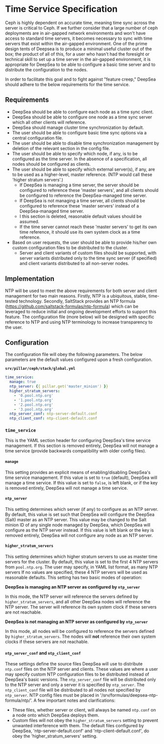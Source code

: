 Time Service Specification
==========================

Ceph is highly dependent on accurate time, meaning time sync across the server is critical to Ceph. If we further consider that a large number of ceph deployments are in air-gapped network environments and won't have access to standard time servers, it becomes necessary to sync with time servers that exist within the air-gapped environment. One of the prime design tents of Deepsea is to produce a minimal useful cluster out of the box; the product of all of this, for a user who hasn't had the foresight or technical skill to set up a time server in the air-gapped environment, it is appropriate for DeepSea to be able to configure a basic time server and to distribute the configuration to the nodes.

In order to facilitate this goal and to fight against "feature creep," DeepSea should adhere to the below requirements for the time service.

Requirements
------------
- DeepSea should be able to configure each node as a time sync client.
- DeepSea should be able to configure one node as a time sync server which all other clients will reference.
- DeepSea should manage cluster time synchronization by default.
- The user should be able to configure basic time sync options via a central configuration file.
- The user should be able to disable time synchronization management by deletion of the relevant section in the config file.
- The user should be able to specify which node, if any, is to be configured as the time server. In the absence of a specification, all nodes should be configured as clients.
- The user should be able to specify which external server(s), if any, are to be used as a higher-level, master reference. (NTP would call these 'higher stratum servers'.)
  - If DeepSea is managing a time server, the server should be configured to reference these 'master servers', and all clients should be configured to reference the DeepSea-managed time server.
  - If DeepSea is not managing a time server, all clients should be configured to reference these 'master servers' instead of a DeepSea-managed time server.
  - I this section is deleted, reasonable default values should be assumed.
  - If the time server cannot reach these 'master servers' to get its own time reference, it should use its own system clock as a time reference.
- Based on user requests, the user should be able to provide his/her own custom configuration files to be distributed to the cluster.
  - Server and client variants of custom files should be supported, with server variants distributed only to the time sync server (if specified) and client variants distributed to all non-server nodes.

Implementation
--------------
NTP will be used to meet the above requirements for both server and client management for two main reasons. Firstly, NTP is a ubiquitous, stable, time-tested technology. Secondly, SaltStack provides an NTP formula (https://github.com/saltstack-formulas/ntp-formula) which can be leveraged to reduce initial and ongoing development efforts to support this feature. The configuration file (more below) will be designed with specific reference to NTP and using NTP terminology to increase transparency to the user.

Configuration
-------------

The configuration file will obey the following parameters. The below parameters are the default values configured upon a fresh configuration.

__`srv/pillar/ceph/stack/global.yml`__
```yml
time_service:
  manage: true
  ntp_server: {{ pillar.get('master_minion') }}
  higher_stratum_servers:
    - '0.pool.ntp.org'
    - '1.pool.ntp.org'
    - '2.pool.ntp.org'
    - '3.pool.ntp.org'
  ntp_server_conf: ntp-server-default.conf
  ntp_client_conf: ntp-client-default.conf
```

### `time_service`
This is the YAML section header for configuring DeepSea's time service management. If this section is removed entirely, DeepSea will not manage a time service (provide backwards compatibility with older config files).

#### `manage`
This setting provides an explicit means of enabling/disabling DeepSea's time service management. If this value is set to `true` (default), DeepSea will manage a time service. If this value is set to `false`, is left blank, or if the key is removed entirely, DeepSea will not manage a time service.

#### `ntp_server`
This setting determines which server (if any) to configure as an NTP server. By default, this value is set such that DeepSea will configure the DeepSea (Salt) master as an NTP server. This value may be changed to the Salt minion ID of any single node managed by DeepSea, which DeepSea will configure as the NTP server instead. If this value is left blank or the key is removed entirely, DeepSea will not configure any node as an NTP server.

#### `higher_stratum_servers`
This setting determines which higher stratum servers to use as master time servers for the cluster. By default, this value is set to the first 4 NTP servers from `pool.ntp.org`. The user may specify, in YAML list format, as many NTP servers If no values are specified, these 4 NTP servers will be used as reasonable defaults. This setting has two basic modes of operation:

__DeepSea is managing an NTP server as configured by `ntp_server`__

In this mode, the NTP server will reference the servers defined by `higher_stratum_servers`, and all other DeepSea nodes will reference the NTP server. The server will reference its own system clock if these servers are not reachable.

__DeepSea is not managing an NTP server as configured by `ntp_server`__

In this mode, all nodes will be configured to reference the servers defined by `higher_stratum_servers`. The nodes will __not__ reference their own system clocks if these servers are not reachable.

#### `ntp_server_conf` and `ntp_client_conf`
These settings define the source files DeepSea will use to distribute `ntp.conf` files on the NTP server and clients. These values are where a user may specify custom NTP configuration files to be distributed instead of DeepSea's basic versions. The `ntp_server_conf` file will be distributed only to the NTP server and only a server it is specified by `ntp_server`. The `ntp_client_conf` file will be distributed to all nodes not specified by `ntp_server`. NTP config files must be placed in '/srv/formulas/deepsea-ntp-formula/ntp/'. A few important notes and clarifications:
- These files, whether server or client, will always be named `ntp.conf` on a node onto which DeepSea deploys them.
- Custom files will not obey the `higher_stratum_servers` setting to prevent unwanted interference with them. The default files configured by DeepSea, 'ntp-server-default.conf' and 'ntp-client-default.conf', do obey the 'higher_stratum_servers' setting.


